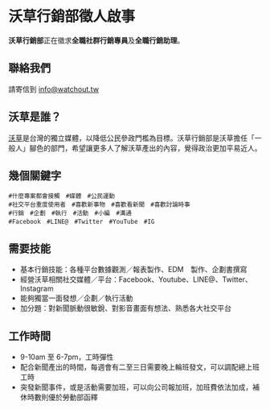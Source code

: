 # 沃草行銷部徵人啟事

**沃草行銷部**正在徵求**全職社群行銷專員**及**全職行銷助理**。

## 聯絡我們

請寄信到 [info@watchout.tw](#)

## 沃草是誰？

[沃草](https://watchout.tw)是台灣的獨立媒體，以降低公民參政門檻為目標。沃草行銷部是沃草擔任「一般人」腳色的部門，希望讓更多人了解沃草產出的內容，覺得政治更加平易近人。

## 幾個關鍵字

```
#什麼專案都會接觸　#媒體　#公民運動
#社交平台重度使用者　#喜歡新事物　#喜歡看新聞　#喜歡討論時事
#行銷　#企劃　#執行　#活動　#小編　#溝通
#Facebook　#LINE@　#Twitter　#YouTube　#IG
```

## 需要技能

- 基本行銷技能：各種平台數據觀測／報表製作、EDM　製作、企劃書撰寫
- 經營沃草相關社交媒體／平台：Facebook、Youtube、LINE@、Twitter、Instagram
- 能夠獨當一面發想／企劃／執行活動
- 加分題：對新聞脈動很敏銳、對影音畫面有想法、熟悉各大社交平台

## 工作時間

- 9-10am 至 6-7pm，工時彈性
- 配合新聞產出的時間，每週會有二至三日需要晚上輪班發文，可以調配總上班工時
- 突發新聞事件，或是活動需要加班，可以向公司報加班，加班費依法加成，補休時數則優於勞動部函釋
